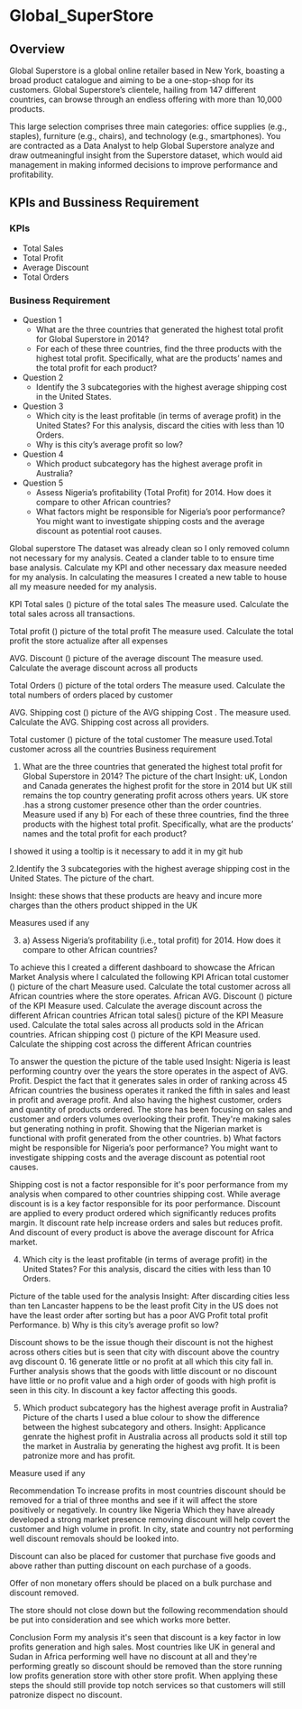 # Global_SuperStore
## Overview
Global Superstore is a global online retailer based in New York, boasting a broad product catalogue and aiming to be a one-stop-shop for its customers. Global Superstore’s
clientele, hailing from 147 different countries, can browse through an endless offering with more than 10,000 products. 

This large selection comprises three main categories: office supplies (e.g., staples), furniture (e.g., chairs), and technology (e.g., smartphones). 
You are contracted as a Data Analyst to help Global Superstore analyze and draw outmeaningful insight from the Superstore dataset, which would aid management in making informed decisions to improve performance and profitability. 

## KPIs and Bussiness Requirement
### KPIs
- Total Sales 
- Total Profit 
- Average Discount  
- Total Orders 

### Business Requirement
- Question 1
   - What are the three countries that generated the highest total profit for Global Superstore in 2014?
   - For each of these three countries, find the three products with the highest total profit. Specifically, what are the products’ names and the total profit for each product? 
- Question 2
   - Identify the 3 subcategories with the highest average shipping cost in the United States. 
- Question 3
   - Which city is the least profitable (in terms of average profit) in the United States? For this analysis, discard the cities with less than 10 Orders. 
   - Why is this city’s average profit so low?
- Question 4
   - Which product subcategory has the highest average profit in Australia?
- Question 5
   - Assess Nigeria’s profitability (Total Profit) for 2014. How does it compare to other African countries? 
   - What factors might be responsible for Nigeria’s poor performance? You might want to investigate shipping costs and the average discount as potential root causes. 

Global superstore 
The dataset was already clean so I only removed column not necessary for my analysis. Ceated a clander table to to ensure time base analysis.
Calculate my KPI and other necessary dax measure needed for my analysis.
In calculating the measures I created a new table to house all my measure needed for my analysis.

KPI 
Total sales () picture of the total sales 
The measure used. Calculate the total sales across all transactions.

Total profit () picture of the total profit 
The measure used. Calculate the total profit the store actualize after all expenses 

AVG. Discount () picture of the average discount 
The measure used. Calculate the average discount across all products 

Total Orders () picture of the total orders 
The measure used. Calculate the total numbers of orders placed by customer 

AVG. Shipping cost () picture of the AVG shipping Cost . The measure used. Calculate the AVG. Shipping cost across all providers.

Total customer () picture of the total customer 
The  measure used.Total customer across all the countries
Business requirement 
1. What are the three countries that generated the highest total profit for Global Superstore
in 2014? 
The picture of the chart 
Insight: uK, London and Canada generates the highest profit for the store in 2014 but  UK still remains the top country generating profit across others years.
UK store .has a strong customer presence other than the order countries.
Measure used if any
b) For each of these three countries, find the three products with the highest total profit.
Specifically, what are the products’ names and the total profit for each product? 

I showed it using a tooltip is it necessary to add it in my git hub 

2.Identify the 3 subcategories with the highest average shipping cost in the United States. 
The picture of the chart.

Insight: these shows that these products are heavy and incure more charges than the others product shipped in the UK 

Measures used if any 

3. a) Assess Nigeria’s profitability (i.e., total profit) for 2014. How does it compare to other African countries? 

To achieve this I created a different dashboard to showcase the African Market Analysis where I calculated the following KPI 
African total customer () picture of the chart 
Measure used. Calculate the total customer across all African countries where the store operates.
African AVG. Discount () picture of the KPI
Measure used. Calculate the average discount across the different African countries 
African total sales() picture of the KPI 
Measure used. Calculate the total sales across all products sold in the African countries.
African shipping cost () picture of the KPI 
Measure used. Calculate the shipping cost across the different African countries 

To answer the question the picture of the table used 
Insight: Nigeria is least performing country over the years the store operates in the aspect of AVG. Profit. Despict the fact that it generates sales in order of ranking across 45 African countries the business operates it ranked the fifth in sales and least in profit and average profit. And also having the highest customer, orders and quantity of products ordered.
The store has been focusing on sales and customer and orders volumes overlooking their profit. They're making sales but generating nothing in profit. Showing that the Nigerian market is functional with profit generated from the other countries.
b) What factors might be responsible for Nigeria’s poor performance? You might want to
investigate shipping costs and the average discount as potential root causes. 

Shipping cost is not a factor responsible for it's poor performance from my analysis when compared to other countries shipping cost. While average discount is is a key factor responsible for its poor performance. Discount are applied to every product ordered which significantly reduces profits margin. It discount rate help increase orders and sales but reduces profit. And discount of every product is above the average discount for Africa market.

4. Which city is the least profitable (in terms of average profit) in the United States? For this
analysis, discard the cities with less than 10 Orders. 

Picture of the table used for the analysis 
Insight: After discarding cities less than ten Lancaster happens to be the least profit City in the US does not have the least order after sorting but has a poor AVG Profit total  profit Performance.
b) Why is this city’s average profit so low? 

Discount shows to be the issue though their discount is not the highest across others cities but is seen that city with discount above the country avg discount 0. 16 generate little or no profit at all  which this city fall in. Further analysis shows that the goods with little discount or no discount have little or no profit value  and a high order of goods with high profit is seen in this city. In discount a key factor affecting this goods.

5. Which product subcategory has the highest average profit in Australia? 
Picture of the charts 
I used a blue colour to show the difference between the highest subcategory and others.
Insight: Applicance genrate the highest profit in Australia across all products sold it still top the market in Australia by generating the highest avg profit. It is been patronize more and has profit.

Measure used if any
 
Recommendation 
To increase profits in most countries discount should be removed for a trial of three months and see if it will affect the store positively or negatively. In country like Nigeria Which they have already developed a strong market presence removing discount will help covert the customer and high volume in profit. In city, state and country not performing well  discount removals should be looked into.

Discount can also be placed for customer that purchase five goods and above rather than putting discount on each purchase of a goods.

Offer of non monetary offers should be placed on a bulk purchase and discount removed.

The store should not close down but the following recommendation should be put into consideration and see which works more better.

Conclusion 
Form my analysis it's seen that discount is a key factor in low profits generation and high sales. Most countries like UK in general and Sudan in Africa performing well have no discount at all and they're performing greatly so discount should be removed than the store running low profits generation store with other store profit. When applying these steps the should still provide top notch services so that customers will still patronize dispect no discount.
